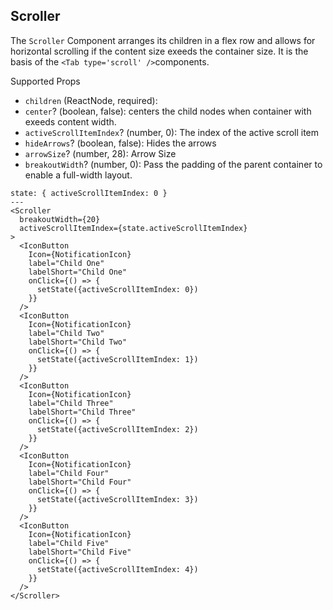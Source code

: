## Scroller

The `Scroller` Component arranges its children in a flex row and allows for horizontal scrolling if the content size exeeds the container size. It is the basis of the `<Tab type='scroll' />`components.

Supported Props

- `children` (ReactNode, required):
- `center`? (boolean, false): centers the child nodes when container with exeeds content width.
- `activeScrollItemIndex`? (number, 0): The index of the active scroll item
- `hideArrows`? (boolean, false): Hides the arrows
- `arrowSize`? (number, 28): Arrow Size
- `breakoutWidth`? (number, 0): Pass the padding of the parent container to enable a full-width layout.

```react
state: { activeScrollItemIndex: 0 }
---
<Scroller
  breakoutWidth={20}
  activeScrollItemIndex={state.activeScrollItemIndex}
>
  <IconButton
    Icon={NotificationIcon}
    label="Child One"
    labelShort="Child One"
    onClick={() => { 
      setState({activeScrollItemIndex: 0})
    }}
  />
  <IconButton
    Icon={NotificationIcon}
    label="Child Two"
    labelShort="Child Two"
    onClick={() => { 
      setState({activeScrollItemIndex: 1})
    }}
  />
  <IconButton
    Icon={NotificationIcon}
    label="Child Three"
    labelShort="Child Three"
    onClick={() => { 
      setState({activeScrollItemIndex: 2})
    }}
  />
  <IconButton
    Icon={NotificationIcon}
    label="Child Four"
    labelShort="Child Four"
    onClick={() => { 
      setState({activeScrollItemIndex: 3})
    }}
  />
  <IconButton
    Icon={NotificationIcon}
    label="Child Five"
    labelShort="Child Five"
    onClick={() => { 
      setState({activeScrollItemIndex: 4})
    }}
  />
</Scroller>
```
